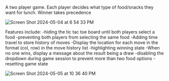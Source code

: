 
A two player game. Each player decides what type of food/snacks they want for lunch. Winner takes precedence

![Screen Shot 2024-05-04 at 6 54 33 PM](https://github.com/Justdoit2/What-s-for-lunch/assets/19619051/014ffa8f-bcde-4046-8f4d-579c0517eac1)

Features include:
-hiding the tic tac toe board until both players select a food
-preventing both players from selecting the same food
-Adding time travel to store history of moves
-Display the location for each move in the format (col, row) in the move history list
-highlighting winning state
-When no one wins, display a message about the result being a draw
-disabling the dropdown during game session to prevent more than two food options
-resetting game state

![Screen Shot 2024-05-05 at 10 36 40 PM](https://github.com/Justdoit2/What-s-for-lunch/assets/19619051/382ff5bf-5350-4a09-8b4e-9eff3df9dd9a)
